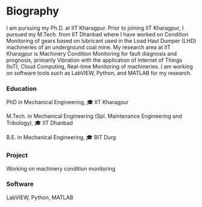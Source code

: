 # Biography
I am pursuing my Ph.D. at IIT Kharagpur. Prior to joining IIT Kharagpur, I pursued my M.Tech. from IIT Dhanbad where I have worked on Condition Monitoring of gears based on lubricant used in the Load Haul Dumper (LHD) machineries of an underground coal mine. My research area at IIT Kharagpur is Machinery Condition Monitoring for fault diagnosis and prognosis, primarily Vibration with the application of Internet of Things (IoT), Cloud Computing, Real-time Monitoring of machineries. I am working on software tools such as LabVIEW, Python, and MATLAB for my research.

### Education
PhD in Mechanical Engineering, 🎓 IIT Kharagpur

M.Tech. in Mechanical Engineering (Spl. Maintenance Engineering and Tribology), 🎓 IIT Dhanbad

B.E. in Mechanical Engineering, 🎓 BIT Durg

### Project
Working on machinery condition monitoring

### Software
LabVIEW, Python, MATLAB
